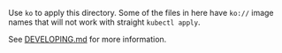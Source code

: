 Use `ko` to apply this directory. Some of the files in here have `ko://`
image names that will not work with straight `kubectl apply`.

See [DEVELOPING.md](../DEVELOPING.md) for more information.
